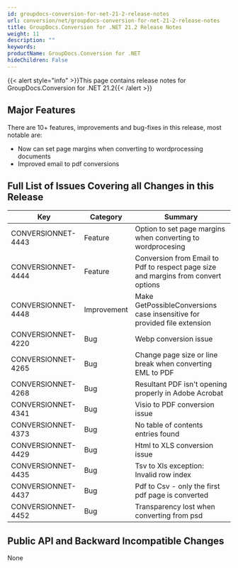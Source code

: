 ```yaml
---
id: groupdocs-conversion-for-net-21-2-release-notes
url: conversion/net/groupdocs-conversion-for-net-21-2-release-notes
title: GroupDocs.Conversion for .NET 21.2 Release Notes
weight: 11
description: ""
keywords: 
productName: GroupDocs.Conversion for .NET
hideChildren: False
---
```

{{< alert style="info" >}}This page contains release notes for GroupDocs.Conversion for .NET 21.2{{< /alert >}}

## Major Features

There are 10+ features, improvements and bug-fixes in this release, most notable are:

*   Now can set page margins when converting to wordprocessing documents
*   Improved email to pdf conversions

## Full List of Issues Covering all Changes in this Release


| Key | Category | Summary |
| --- | --- | --- |
| CONVERSIONNET-4443 | Feature | Option to set page margins when converting to wordprocesing |
| CONVERSIONNET-4444 | Feature | Conversion from Email to Pdf to respect page size and margins from convert options |
| CONVERSIONNET-4448 | Improvement | Make GetPossibleConversions case insensitive for provided file extension |
| CONVERSIONNET-4220 | Bug | Webp conversion issue |
| CONVERSIONNET-4265 | Bug | Change page size or line break when converting EML to PDF |
| CONVERSIONNET-4268 | Bug | Resultant PDF isn't opening properly in Adobe Acrobat |
| CONVERSIONNET-4341 | Bug | Visio to PDF conversion issue |
| CONVERSIONNET-4373 | Bug | No table of contents entries found |
| CONVERSIONNET-4429 | Bug | Html to XLS conversion issue |
| CONVERSIONNET-4435 | Bug | Tsv to Xls exception: Invalid row index |
| CONVERSIONNET-4437 | Bug | Pdf to Csv - only the first pdf page is converted |
| CONVERSIONNET-4452 | Bug | Transparency lost when converting from psd |



## Public API and Backward Incompatible Changes

None
